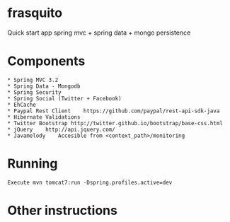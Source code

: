 frasquito
=========

Quick start app spring mvc + spring data + mongo persistence

Components
==========
	* Spring MVC 3.2
	* Spring Data - Mongodb
	* Spring Security
	* Spring Social (Twitter + Facebook)
	* EhCache  
	* Paypal Rest Client	https://github.com/paypal/rest-api-sdk-java
	* Hibernate Validations
	* Twitter Bootstrap	http://twitter.github.io/bootstrap/base-css.html
	* jQuery	http://api.jquery.com/
	* Javamelody	Accesible from <context_path>/monitoring
	

Running
=======
	Execute mvn tomcat7:run -Dspring.profiles.active=dev


Other instructions
==================			